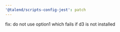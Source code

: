 ```yaml
---
'@talend/scripts-config-jest': patch
---
```


fix: do not use option1 which fails if d3 is not installed
